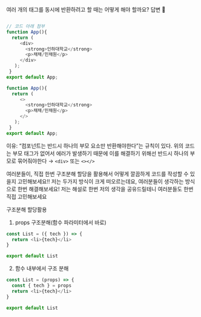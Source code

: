 여러 개의 태그를 동시에 반환하려고 할 때는 어떻게 해야 할까요?
답변 🍠
```javascript

// 코드 아래 첨부
function App(){
  return (
     <div>
       <strong>인하대학교</strong>
       <p>채채/민채원</p>
     </div>
   );
 }
export default App;

function App(){
  return (
     <>
       <strong>인하대학교</strong>
       <p>채채/민채원</p>
     </>
   );
 }
export default App;
```
이유: “컴포넌트는 반드시 하나의 부모 요소만 반환해야한다”는 규칙이 있다. 위의 코드는 부모 태그가 없어서 에러가 발생하기 때문에 이를 해결하기 위해선 반드시 하나의 부모로 묶어줘야한다 → `<div>` 또는 `<></>`

여러분들이, 직접 한번 구조분해 할당을 활용해서 어떻게 깔끔하게 코드를 작성할 수 있을지 고민해보세요!!
저는 두가지 방식이 크게 떠오르는데요, 여러분들이 생각하는 방식으로 한번 해결해보세요! 저는 해설로 한번 저의 생각을 공유드릴테니 여러분들도 한번 직접 고민해보세요

구조분해 할당활용

1. props 구조분해(함수 파라미터에서 바로)
```typescript
const List = ({ tech }) => {
  return <li>{tech}</li>
}

export default List
```
2. 함수 내부에서 구조 분해
```typescript
const List = (props) => {
  const { tech } = props
  return <li>{tech}</li>
}

export default List
```